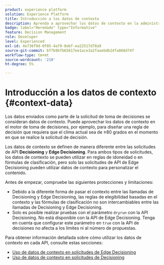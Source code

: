 ```yaml
---
product: experience platform
solution: Experience Platform
title: Introducción a los datos de contexto
description: Aprenda a aprovechar los datos de contexto en la administración de decisiones.
badge: label="Heredado" type="Informative"
feature: Decision Management
role: Developer
level: Experienced
exl-id: 4e736f9d-0f05-4a79-8ebf-ea22517d78a9
source-git-commit: 6f7b9bfb65617ee1ace3a2faaebdb24fa068d74f
workflow-type: tm+mt
source-wordcount: '210'
ht-degree: 5%

---
```


# Introducción a los datos de contexto {#context-data}

Los datos enviados como parte de la solicitud de toma de decisiones se consideran datos de contexto. Puede aprovechar los datos de contexto en el motor de toma de decisiones, por ejemplo, para diseñar una regla de decisión que requiera que el clima actual sea de ≥80 grados en el momento en que se realice la solicitud de decisión.

Los datos de contexto se definen de manera diferente entre las solicitudes de API **Decisioning** y **Edge Decisioning**. Para ambos tipos de solicitudes, los datos de contexto se pueden utilizar en reglas de idoneidad o en fórmulas de clasificación, pero solo las solicitudes de API de Edge Decisioning pueden utilizar datos de contexto para personalizar el contenido.

Antes de empezar, compruebe las siguientes protecciones y limitaciones:

* Debido a la diferente forma de pasar el contexto entre las llamadas de Decisioning y Edge Decisioning, las reglas de elegibilidad basadas en el contexto y las fórmulas de clasificación no son intercambiables entre las llamadas de Decisioning y Edge Decisioning.
* Solo es posible realizar pruebas con el parámetro `dryrun` con la API Decisioning. No está disponible con la API de Edge Decisioning. Tenga en cuenta que configurar este parámetro en `true` con la API de decisiones no afecta a los límites ni al número de propuestas.

Para obtener información detallada sobre cómo utilizar los datos de contexto en cada API, consulte estas secciones:

* [Uso de datos de contexto en solicitudes de Edge Decisioning](context-data-edge.md)
* [Uso de datos de contexto en solicitudes de Decisioning](context-data-decisioning.md)
